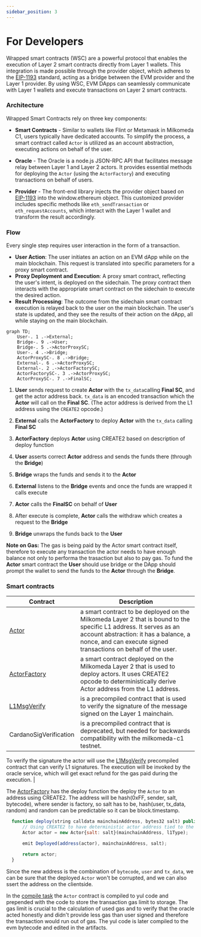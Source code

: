 ```yaml
---
sidebar_position: 3
---
```


# For Developers

Wrapped smart contracts (WSC) are a powerful protocol that enables the execution of Layer 2 smart contracts directly from Layer 1 wallets. This integration is made possible through the provider object, which adheres to the [EIP-1193](https://eips.ethereum.org/EIPS/eip-1193) standard, acting as a bridge between the EVM provider and the Layer 1 provider. By using WSC, EVM DApps can seamlessly communicate with Layer 1 wallets and execute transactions on Layer 2 smart contracts.


### Architecture

Wrapped Smart Contracts rely on three key components:

- **Smart Contracts** - Similar to wallets like Flint or Metamask in Milkomeda C1, users typically have dedicated accounts. To simplify the process, a smart contract called `Actor` is utilized as an account abstraction, executing actions on behalf of the user.

- **Oracle** - The Oracle is a node.js JSON-RPC API that facilitates message relay between Layer 1 and Layer 2 actors. It provides essential methods for deploying the `Actor` (using the `ActorFactory`) and executing transactions on behalf of users.

- **Provider** - The front-end library injects the provider object based on [EIP-1193](https://eips.ethereum.org/EIPS/eip-1193) into the window.ethereum object. This customized provider includes specific methods like `eth_sendTransaction` or `eth_requestAccounts`, which interact with the Layer 1 wallet and transform the result accordingly.


### Flow

Every single step requires user interaction in the form of a transaction.

- **User Action**: The user initiates an action on an EVM dApp while on the main blockchain. This request is translated into specific parameters for a proxy smart contract.
- **Proxy Deployment and Execution**: A proxy smart contract, reflecting the user's intent, is deployed on the sidechain. The proxy contract then interacts with the appropriate smart contract on the sidechain to execute the desired action.
- **Result Processing**: The outcome from the sidechain smart contract execution is relayed back to the user on the main blockchain. The user's state is updated, and they see the results of their action on the dApp, all while staying on the main blockchain.



```mermaid
graph TD;
    User-. 1 .->External;
    Bridge-. 9 .->User;
    Bridge-. 5 .->ActorProxySC;
    User-. 4 .->Bridge;
    ActorProxySC-. 8 .->Bridge;
    External-. 6 .->ActorProxySC;
    External-. 2 .->ActorFactorySC;
    ActorFactorySC-. 3 .->ActorProxySC;
    ActorProxySC-. 7 .->FinalSC;
```


1. **User** sends request to create **Actor** with the `tx_data`calling **Final SC**, and get the actor address back. `tx_data` is an encoded transaction which the **Actor** will call on the **Final SC**. (The actor address is derived from the L1 address using the `CREATE2` opcode.)


2. **External** calls the **ActorFactory** to deploy **Actor** with the `tx_data` calling **Final SC**

3. **ActorFactory** deploys **Actor** using CREATE2 based on description of deploy function

4. **User** asserts correct **Actor** address and sends the funds there (through the **Bridge**)

5. **Bridge** wraps the funds and sends it to the **Actor**

6. **External** listens to the **Bridge** events and once the funds are wrapped it calls execute

7. **Actor** calls the **FinalSC** on behalf of **User**


8. After execute is complete, **Actor** calls the withdraw which creates a request to the **Bridge**

9. **Bridge** unwraps the funds back to the **User**



**Note on Gas:** The gas is being paid by the Actor smart contract itself, therefore to execute any transaction the actor needs to have enough balance not only to performa the trasaction but also to pay gas. To fund the **Actor** smart contract the **User** should use bridge or the DApp should prompt the wallet to send the funds to the **Actor** through the **Bridge**.


### Smart contracts

| Contract | Description |
|---|---|
| [Actor](https://github.com/dcSpark/wrapped-smartcontracts/blob/main/packages/contracts/contracts/Actor.sol) | a smart contract to be deployed on the Milkomeda Layer 2 that is bound to the specific L1 address. It serves as an account abstraction: it has a balance, a nonce, and can execute signed transactions on behalf of the user. 
| [ActorFactory](https://github.com/dcSpark/wrapped-smartcontracts/blob/main/packages/contracts/contracts/ActorFactory.sol) | a smart contract deployed on the Milkomeda Layer 2 that is used to deploy actors. It uses CREATE2 opcode to deterministically derive Actor address from the L1 address. |
| [L1MsgVerify](https://github.com/dcSpark/wrapped-smartcontracts/blob/main/packages/contracts/contracts/IL1MsgVerify.sol) | is a precompiled contract that is used to verify the signature of the message signed on the Layer 1 mainchain. |
| CardanoSigVerification | is a precompiled contract that is deprecated, but needed for backwards compatibility with the milkomeda-c1 testnet. |
 

To verify the signature the actor will use the [L1MsgVerify](https://github.com/dcSpark/wrapped-smartcontracts/blob/main/packages/contracts/contracts/IL1MsgVerify.sol) precompiled contract that can verify L1 signatures. The execution will be invoked by the oracle service, which will get exact refund for the gas paid during the execution. |


The [ActorFactory](https://github.com/dcSpark/wrapped-smartcontracts/blob/main/packages/contracts/contracts/ActorFactory.sol) has the deploy function the deploy the `Actor` to an address using CREATE2. The address will be hash(0xFF, sender, salt, bytecode),
where sender is factory, so salt has to be, hash(user, tx_data, random) and random can be predictable so it can be block.timestamp.

```javascript
  function deploy(string calldata mainchainAddress, bytes32 salt) public returns (Actor) {
      // Using CREATE2 to have deterministic actor address tied to the `mainchainAddress`
      Actor actor = new Actor{salt: salt}(mainchainAddress, l1Type);

      emit Deployed(address(actor), mainchainAddress, salt);

      return actor;
  }
```


Since the new address is the combination of `bytecode`, `user` and `tx_data`, we can be sure that the deployed `Actor` won't be corrupted, and we can also  ssert the address on the clientside.

In the [compile task](https://github.com/dcSpark/wrapped-smartcontracts/blob/main/packages/contracts/tasks/compile.ts) the `Actor` contract is compiled to yul code and prepended with the code to store the transaction gas limit to storage. The gas limit is crucial to the calculation of used gas and to verify that the oracle acted honestly and didn't provide less gas than user signed and therefore the transaction would run out of gas. The yul code is later compiled to the evm bytecode and edited in the artifacts.






